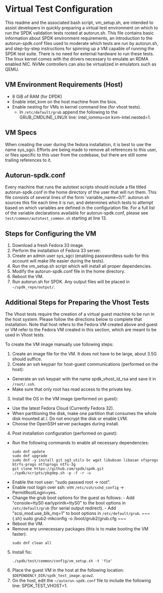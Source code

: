 # Virtual Test Configuration

This readme and the associated bash script, vm_setup.sh, are intended to assist developers in quickly
preparing a virtual test environment on which to run the SPDK validation tests rooted at autorun.sh.
This file contains basic information about SPDK environment requirements, an introduction to the
autorun-spdk.conf files used to moderate which tests are run by autorun.sh, and step-by-step instructions
for spinning up a VM capable of running the SPDK test suite.
There is no need for external hardware to run these tests. The linux kernel comes with the drivers necessary
to emulate an RDMA enabled NIC. NVMe controllers can also be virtualized in emulators such as QEMU.

## VM Environment Requirements (Host)

- 8 GiB of RAM (for DPDK)
- Enable intel_kvm on the host machine from the bios.
- Enable nesting for VMs in kernel command line (for vhost tests).
  - In `/etc/default/grub` append the following to the GRUB_CMDLINE_LINUX line: intel_iommu=on kvm-intel.nested=1.

## VM Specs

When creating the user during the fedora installation, it is best to use the name sys_sgci. Efforts are being made
to remove all references to this user, or files specific to this user from the codebase, but there are still some
trailing references to it.

## Autorun-spdk.conf

Every machine that runs the autotest scripts should include a file titled autorun-spdk.conf in the home directory
of the user that will run them. This file consists of several lines of the form 'variable_name=0/1'. autorun.sh sources
this file each time it is run, and determines which tests to attempt based on which variables are defined in the
configuration file. For a full list of the variable declarations available for autorun-spdk.conf, please see
`test/common/autotest_common.sh` starting at line 13.

## Steps for Configuring the VM

1. Download a fresh Fedora 33 image.
2. Perform the installation of Fedora 33 server.
3. Create an admin user sys_sgci (enabling passwordless sudo for this account will make life easier during the tests).
4. Run the vm_setup.sh script which will install all proper dependencies.
5. Modify the autorun-spdk.conf file in the home directory.
6. Reboot the VM.
7. Run autorun.sh for SPDK. Any output files will be placed in `~/spdk_repo/output/`.

## Additional Steps for Preparing the Vhost Tests

The Vhost tests require the creation of a virtual guest machine to be run in the host system.
Please follow the directions below to complete that installation. Note that host refers to the Fedora VM
created above and guest or VM refer to the Fedora VM created in this section, which are meant to be used in Vhost tests.

To create the VM image manually use following steps:

1. Create an image file for the VM. It does not have to be large, about 3.5G should suffice.
2. Create an ssh keypair for host-guest communications (performed on the host):
  - Generate an ssh keypair with the name spdk_vhost_id_rsa and save it in `/root/.ssh`.
  - Make sure that only root has read access to the private key.
3. Install the OS in the VM image (performed on guest):
  - Use the latest Fedora Cloud (Currently Fedora 32).
  - When partitioning the disk, make one partition that consumes the whole disk mounted at /. Do not encrypt the disk or enable LVM.
  - Choose the OpenSSH server packages during install.
4. Post installation configuration (performed on guest):
  - Run the following commands to enable all necessary dependencies:
    ~~~{.sh}
    sudo dnf update
    sudo dnf upgrade
    sudo dnf -y install git sg3_utils bc wget libubsan libasan xfsprogs btrfs-progs ntfsprogs ntfs-3g
    git clone https://github.com/spdk/spdk.git
    ./spdk/scripts/pkgdep.sh -p -f -r -u
    ~~~
  - Enable the root user: "sudo passwd root -> root".
  - Enable root login over ssh: vim `/etc/ssh/sshd_config` -> PermitRootLogin=yes.
  - Change the grub boot options for the guest as follows:
        - Add "console=ttyS0 earlyprintk=ttyS0" to the boot options in `/etc/default/grub` (for serial output redirect).
        - Add "scsi_mod.use_blk_mq=1" to boot options in `/etc/default/grub`.
          ~~~{.sh}
          sudo grub2-mkconfig -o /boot/grub2/grub.cfg
          ~~~
  - Reboot the VM.
  - Remove any unnecessary packages (this is to make booting the VM faster):
    ~~~{.sh}
    sudo dnf clean all
    ~~~
5. Install fio:
   ~~~
   ./spdk/test/common/config/vm_setup.sh -t 'fio'
   ~~~
6. Place the guest VM in the host at the following location: `$DEPENDENCY_DIR/spdk_test_image.qcow2`.
7. On the host, edit the `~/autorun-spdk.conf` file to include the following line: SPDK_TEST_VHOST=1.
